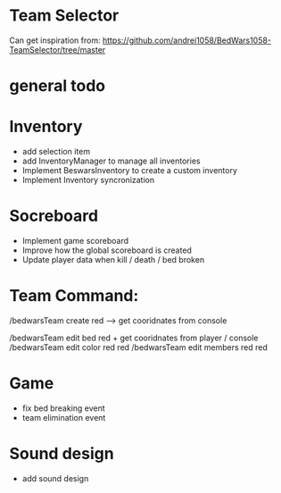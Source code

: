 # Team Selector 

Can get inspiration from: https://github.com/andrei1058/BedWars1058-TeamSelector/tree/master

# general todo


# Inventory
- add selection item
- add InventoryManager to manage all inventories
- Implement BeswarsInventory to create a custom inventory
- Implement Inventory syncronization

# Socreboard

- Implement game scoreboard
- Improve how the global scoreboard is created
- Update player data when kill / death / bed broken


# Team Command:
/bedwarsTeam create red --> get cooridnates from  console

/bedwarsTeam edit bed red + get cooridnates from player / console
/bedwarsTeam edit color red red
/bedwarsTeam edit members red red

# Game
- fix bed breaking event
- team elimination event

# Sound design
- add sound design
